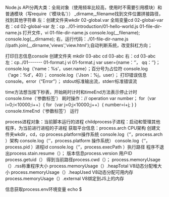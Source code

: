 Node.js API分两大类：全局对象（使用频率比较高，使用时不需要引用模块）和普通模块（写require（‘模块名’））
_dirname,_filename找到文件位置拼接路径，找到其他字符串
左：创建文件夹wkdir 02-global.var
全局变量cd 02-global-var
右：cd 02-global-var
左：cp ../01-introduction/01-hello-world.js 01-file-dir-name.js
打开文件，vi 01-file-dir-name.js
console.log(__filename);
console.log(__dirname);
右，运行代码：./01-file-dir-name.js
//path.join(__dirname,'views','view.html');自动判断系统，改变斜杠方向；



打印日志信息console
创建文件夹 mkdir 03-abc
 cd 03-abc
 右：cd 03-abc
 左：cp../01------- 01-format.j
 vi 01-format.j
 var user={name：‘’，
            qq：‘’}；
 console.log（‘name：%s’，user.name）；百分号为占位符
  console.log（‘age：%d’，40）；
   console.log（‘Json：%j，user）；
打印错误信息console。error（“Error”）；
stdout标准输出流，stderr标准错误流

time方法想当按下秒表，开始耗时计时和timeEnd方法表示停止计时
console.time（‘参数标签’）
耗时操作：// operation
var number；
for（var i=0;i<10000;i++）{
  for（var j=0;j<10000;j++）{
  number=i+j;
  }
 }
console.timeEnd（‘参数标签’）
运行



process进程对象：当前脚本运行的进程
childprocess子进程：启动和管理其他程序，为当前进行进程的子进程
获取平台信息：process.arch  CPU架构
创建文件夹wkdir，cd，cp
process.platform操作系统
console.log（‘’，process.arch ）架构
console.log（‘’，process.platform 操作系统）
console.log（‘’，process.pid ）进程id
console.log（‘’，process.execPath ）执行路径
程序不退出process.stain.resume（）；
版本信息process.version
用户ID process.getuid（）
得到当前路径process.cwd（）；
process.memoryUsage（）.rss称重程序大小
process.memoryUsage（）.heapTotal  V8动态分配堆大小
process.memoryUsage（）.heapUsed V8动态分配可用内存
process.memoryUsage（）.external  V8绑定到JS上的内存

信息获取process.env环境变量
echo $

